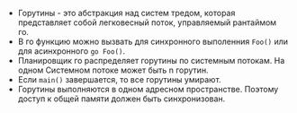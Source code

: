* Горутины - это абстракция над систем тредом, которая представляет собой легковесный поток, управляемый рантаймом го.
* В го функцию можно вызвать для синхронного выполенния `Foo()` или для асинхронного `go Foo()`.
* Планировщик го распределяет горутины по системным потокам. На одном Системном потоке может быть n горутин.
* Если `main()` завершается, то все горутины умирают.
* Горутины выполняются в одном адресном пространстве. Поэтому доступ к общей памяти должен быть синхронизован.
